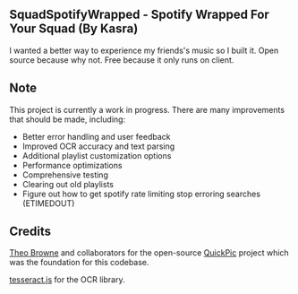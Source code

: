 ## SquadSpotifyWrapped - Spotify Wrapped For Your Squad (By Kasra)

I wanted a better way to experience my friends&apos;s music so I built it. Open source because why not. Free because it only runs on client.

## Note

This project is currently a work in progress. There are many improvements that should be made, including:

- Better error handling and user feedback
- Improved OCR accuracy and text parsing
- Additional playlist customization options
- Performance optimizations
- Comprehensive testing
- Clearing out old playlists
- Figure out how to get spotify rate limiting stop erroring searches (ETIMEDOUT)


## Credits

[Theo Browne](https://github.com/t3dotgg) and collaborators for the open-source [QuickPic](https://quickpic.t3.gg) project which was the foundation for this codebase.

[tesseract.js](https://github.com/naptha/tesseract.js/blob/master/docs/api.md#worker-recognize) for the OCR library.
